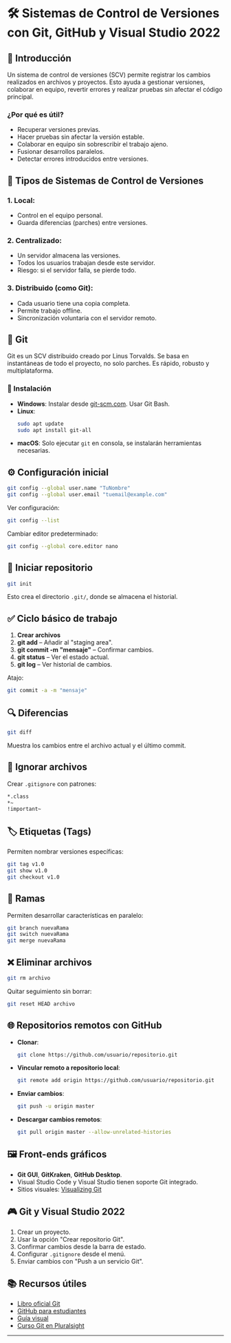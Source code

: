 
# 🛠️ Sistemas de Control de Versiones con Git, GitHub y Visual Studio 2022

## 📌 Introducción

Un sistema de control de versiones (SCV) permite registrar los cambios realizados en archivos y proyectos. Esto ayuda a gestionar versiones, colaborar en equipo, revertir errores y realizar pruebas sin afectar el código principal.

### ¿Por qué es útil?

- Recuperar versiones previas.
- Hacer pruebas sin afectar la versión estable.
- Colaborar en equipo sin sobrescribir el trabajo ajeno.
- Fusionar desarrollos paralelos.
- Detectar errores introducidos entre versiones.

## 🔁 Tipos de Sistemas de Control de Versiones

### 1. Local:
- Control en el equipo personal.
- Guarda diferencias (parches) entre versiones.

### 2. Centralizado:
- Un servidor almacena las versiones.
- Todos los usuarios trabajan desde este servidor.
- Riesgo: si el servidor falla, se pierde todo.

### 3. Distribuido (como Git):
- Cada usuario tiene una copia completa.
- Permite trabajo offline.
- Sincronización voluntaria con el servidor remoto.

## 🧰 Git

Git es un SCV distribuido creado por Linus Torvalds. Se basa en instantáneas de todo el proyecto, no solo parches. Es rápido, robusto y multiplataforma.

### 🔧 Instalación

- **Windows**: Instalar desde [git-scm.com](https://git-scm.com). Usar Git Bash.
- **Linux**:
  ```bash
  sudo apt update
  sudo apt install git-all
  ```
- **macOS**: Solo ejecutar `git` en consola, se instalarán herramientas necesarias.

## ⚙️ Configuración inicial

```bash
git config --global user.name "TuNombre"
git config --global user.email "tuemail@example.com"
```

Ver configuración:

```bash
git config --list
```

Cambiar editor predeterminado:

```bash
git config --global core.editor nano
```

## 📁 Iniciar repositorio

```bash
git init
```

Esto crea el directorio `.git/`, donde se almacena el historial.

## ✅ Ciclo básico de trabajo

1. **Crear archivos**
2. **git add** – Añadir al "staging area".
3. **git commit -m "mensaje"** – Confirmar cambios.
4. **git status** – Ver el estado actual.
5. **git log** – Ver historial de cambios.

Atajo:

```bash
git commit -a -m "mensaje"
```

## 🔍 Diferencias

```bash
git diff
```

Muestra los cambios entre el archivo actual y el último commit.

## 🚫 Ignorar archivos

Crear `.gitignore` con patrones:

```txt
*.class
*~
!important~
```

## 🏷️ Etiquetas (Tags)

Permiten nombrar versiones específicas:

```bash
git tag v1.0
git show v1.0
git checkout v1.0
```

## 🌱 Ramas

Permiten desarrollar características en paralelo:

```bash
git branch nuevaRama
git switch nuevaRama
git merge nuevaRama
```

## ❌ Eliminar archivos

```bash
git rm archivo
```

Quitar seguimiento sin borrar:

```bash
git reset HEAD archivo
```

## 🌐 Repositorios remotos con GitHub

- **Clonar**: 
  ```bash
  git clone https://github.com/usuario/repositorio.git
  ```

- **Vincular remoto a repositorio local**:
  ```bash
  git remote add origin https://github.com/usuario/repositorio.git
  ```

- **Enviar cambios**:
  ```bash
  git push -u origin master
  ```

- **Descargar cambios remotos**:
  ```bash
  git pull origin master --allow-unrelated-histories
  ```

## 🖼️ Front-ends gráficos

- **Git GUI**, **GitKraken**, **GitHub Desktop**.
- Visual Studio Code y Visual Studio tienen soporte Git integrado.
- Sitios visuales: [Visualizing Git](https://git-school.github.io/visualizing-git/)

## 🎮 Git y Visual Studio 2022

1. Crear un proyecto.
2. Usar la opción "Crear repositorio Git".
3. Confirmar cambios desde la barra de estado.
4. Configurar `.gitignore` desde el menú.
5. Enviar cambios con "Push a un servicio Git".

## 📚 Recursos útiles

- [Libro oficial Git](https://git-scm.com/book/es/v2)
- [GitHub para estudiantes](https://education.github.com/pack)
- [Guía visual](https://git-school.github.io/visualizing-git/)
- [Curso Git en Pluralsight](https://app.pluralsight.com/library/courses/how-git-works/table-of-contents)

---

